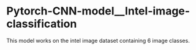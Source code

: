 # Pytorch-CNN-model__Intel-image-classification

This model works on the intel image dataset containing 6 image classes.
